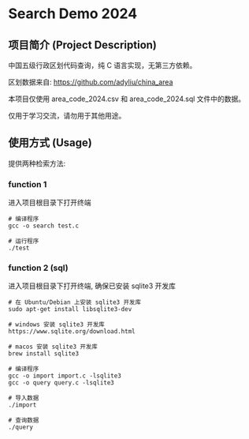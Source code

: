 # Search Demo 2024

## 项目简介 (Project Description)
中国五级行政区划代码查询，纯 C 语言实现，无第三方依赖。

区划数据来自: https://github.com/adyliu/china_area

本项目仅使用 area_code_2024.csv 和 area_code_2024.sql 文件中的数据。

仅用于学习交流，请勿用于其他用途。

## 使用方式 (Usage)  
提供两种检索方法:
### function 1
进入项目根目录下打开终端
```
# 编译程序
gcc -o search test.c

# 运行程序
./test
```

### function 2 (sql)
进入项目根目录下打开终端, 确保已安装 sqlite3 开发库
```
# 在 Ubuntu/Debian 上安装 sqlite3 开发库
sudo apt-get install libsqlite3-dev

# windows 安装 sqlite3 开发库
https://www.sqlite.org/download.html

# macos 安装 sqlite3 开发库
brew install sqlite3
```

```
# 编译程序
gcc -o import import.c -lsqlite3
gcc -o query query.c -lsqlite3

# 导入数据
./import

# 查询数据
./query
```